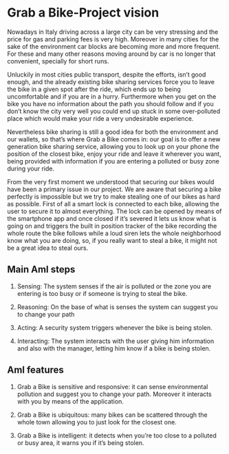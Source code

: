 # Grab a Bike-Project vision

Nowadays in Italy driving across a large city can be very stressing and the price for gas and parking fees is very high. Moreover in many cities for the sake of the environment car blocks are becoming more and more frequent. For these and many other reasons moving around by car is no longer that convenient, specially for short runs. 
  
Unluckily in most cities public transport, despite the efforts, isn’t good enough, and the already existing bike sharing services force you to leave the bike in a given spot after the ride, which ends up to being uncomfortable and if you are in a hurry. Furthermore when you get on the bike you have no information about the path you should follow and if you don’t know the city very well you could end up stuck in some over-polluted place which would make your ride a very undesirable experience.
  
Nevertheless bike sharing is still a good idea for both the environment and our wallets, so that’s where Grab a Bike comes in: our goal is to offer a new generation bike sharing service, allowing you to look up on your phone the position of the closest bike, enjoy your ride and leave it wherever you want, being provided with information if you are entering a polluted or busy zone during your ride.

From the very first moment we understood that securing our bikes would have been a primary issue in our project. We are aware that securing a bike perfectly is impossible but we try to make stealing one of our bikes as hard as possible. First of all a smart lock is connected to each bike, allowing the user to secure it to almost everything. The lock can be opened by means of the smartphone app and once closed if it’s severed it lets us know what is going on and triggers the built in position tracker of the bike recording the whole route the bike follows while a loud siren lets the whole neighborhood know what you are doing, so, if you really want to steal a bike, it might not be a great idea to steal ours.


## Main AmI steps

1. Sensing: The system senses if the air is polluted or the zone you are entering is too busy or if someone is trying to steal the bike.
 
2. Reasoning: On the base of what is senses the system can suggest you to change your path
 
3. Acting: A security system triggers whenever the bike is being stolen.
 
4. Interacting: The system interacts with the user giving him information and also with the manager, letting him know if a bike is being stolen.
 
## AmI features
 
1. Grab a Bike is sensitive and responsive: it can sense environmental pollution and suggest you to change your path. Moreover it interacts with you by means of the application.
 
2. Grab a Bike is ubiquitous: many bikes can be scattered through the whole town allowing you to just look for the closest one.
 
3. Grab a Bike is intelligent: it detects when you’re too close to a polluted or busy area, it warns you if it’s being stolen.
